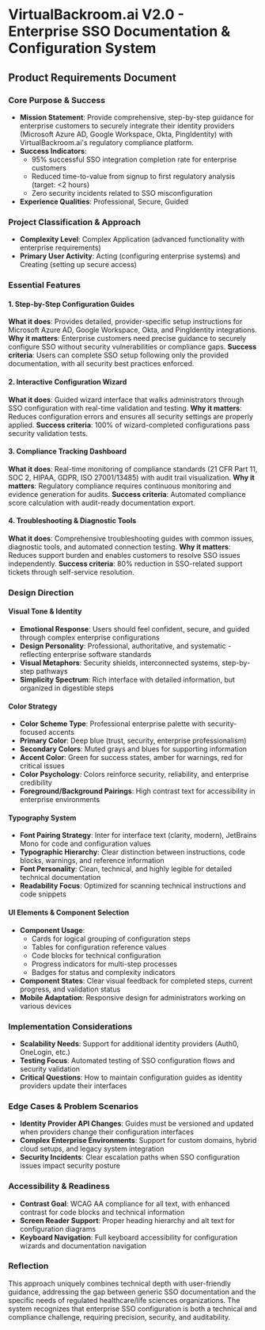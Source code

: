 # VirtualBackroom.ai V2.0 - Enterprise SSO Documentation & Configuration System
## Product Requirements Document

### Core Purpose & Success
- **Mission Statement**: Provide comprehensive, step-by-step guidance for enterprise customers to securely integrate their identity providers (Microsoft Azure AD, Google Workspace, Okta, PingIdentity) with VirtualBackroom.ai's regulatory compliance platform.
- **Success Indicators**: 
  - 95% successful SSO integration completion rate for enterprise customers
  - Reduced time-to-value from signup to first regulatory analysis (target: <2 hours)
  - Zero security incidents related to SSO misconfiguration
- **Experience Qualities**: Professional, Secure, Guided

### Project Classification & Approach
- **Complexity Level**: Complex Application (advanced functionality with enterprise requirements)
- **Primary User Activity**: Acting (configuring enterprise systems) and Creating (setting up secure access)

### Essential Features

#### 1. Step-by-Step Configuration Guides
**What it does**: Provides detailed, provider-specific setup instructions for Microsoft Azure AD, Google Workspace, Okta, and PingIdentity integrations.
**Why it matters**: Enterprise customers need precise guidance to securely configure SSO without security vulnerabilities or compliance gaps.
**Success criteria**: Users can complete SSO setup following only the provided documentation, with all security best practices enforced.

#### 2. Interactive Configuration Wizard
**What it does**: Guided wizard interface that walks administrators through SSO configuration with real-time validation and testing.
**Why it matters**: Reduces configuration errors and ensures all security settings are properly applied.
**Success criteria**: 100% of wizard-completed configurations pass security validation tests.

#### 3. Compliance Tracking Dashboard
**What it does**: Real-time monitoring of compliance standards (21 CFR Part 11, SOC 2, HIPAA, GDPR, ISO 27001/13485) with audit trail visualization.
**Why it matters**: Regulatory compliance requires continuous monitoring and evidence generation for audits.
**Success criteria**: Automated compliance score calculation with audit-ready documentation export.

#### 4. Troubleshooting & Diagnostic Tools
**What it does**: Comprehensive troubleshooting guides with common issues, diagnostic tools, and automated connection testing.
**Why it matters**: Reduces support burden and enables customers to resolve SSO issues independently.
**Success criteria**: 80% reduction in SSO-related support tickets through self-service resolution.

### Design Direction

#### Visual Tone & Identity
- **Emotional Response**: Users should feel confident, secure, and guided through complex enterprise configurations
- **Design Personality**: Professional, authoritative, and systematic - reflecting enterprise software standards
- **Visual Metaphors**: Security shields, interconnected systems, step-by-step pathways
- **Simplicity Spectrum**: Rich interface with detailed information, but organized in digestible steps

#### Color Strategy
- **Color Scheme Type**: Professional enterprise palette with security-focused accents
- **Primary Color**: Deep blue (trust, security, enterprise professionalism)
- **Secondary Colors**: Muted grays and blues for supporting information
- **Accent Color**: Green for success states, amber for warnings, red for critical issues
- **Color Psychology**: Colors reinforce security, reliability, and enterprise credibility
- **Foreground/Background Pairings**: High contrast text for accessibility in enterprise environments

#### Typography System
- **Font Pairing Strategy**: Inter for interface text (clarity, modern), JetBrains Mono for code and configuration values
- **Typographic Hierarchy**: Clear distinction between instructions, code blocks, warnings, and reference information
- **Font Personality**: Clean, technical, and highly legible for detailed technical documentation
- **Readability Focus**: Optimized for scanning technical instructions and code snippets

#### UI Elements & Component Selection
- **Component Usage**: 
  - Cards for logical grouping of configuration steps
  - Tables for configuration reference values
  - Code blocks for technical configuration
  - Progress indicators for multi-step processes
  - Badges for status and complexity indicators
- **Component States**: Clear visual feedback for completed steps, current progress, and validation status
- **Mobile Adaptation**: Responsive design for administrators working on various devices

### Implementation Considerations
- **Scalability Needs**: Support for additional identity providers (Auth0, OneLogin, etc.)
- **Testing Focus**: Automated testing of SSO configuration flows and security validation
- **Critical Questions**: How to maintain configuration guides as identity providers update their interfaces

### Edge Cases & Problem Scenarios
- **Identity Provider API Changes**: Guides must be versioned and updated when providers change their configuration interfaces
- **Complex Enterprise Environments**: Support for custom domains, hybrid cloud setups, and legacy system integration
- **Security Incidents**: Clear escalation paths when SSO configuration issues impact security posture

### Accessibility & Readiness
- **Contrast Goal**: WCAG AA compliance for all text, with enhanced contrast for code blocks and technical information
- **Screen Reader Support**: Proper heading hierarchy and alt text for configuration diagrams
- **Keyboard Navigation**: Full keyboard accessibility for configuration wizards and documentation navigation

### Reflection
This approach uniquely combines technical depth with user-friendly guidance, addressing the gap between generic SSO documentation and the specific needs of regulated healthcare/life sciences organizations. The system recognizes that enterprise SSO configuration is both a technical and compliance challenge, requiring precision, security, and auditability.